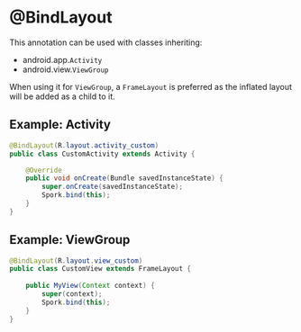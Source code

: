 # @BindLayout

This annotation can be used with classes inheriting:

- android.app.`Activity`
- android.view.`ViewGroup`

When using it for `ViewGroup`, a `FrameLayout` is preferred as the inflated layout will be added as a child to it.

## Example: Activity

```java
@BindLayout(R.layout.activity_custom)
public class CustomActivity extends Activity {

	@Override
	public void onCreate(Bundle savedInstanceState) {
		super.onCreate(savedInstanceState);
		Spork.bind(this);
	}
}
```

## Example: ViewGroup

```java
@BindLayout(R.layout.view_custom)
public class CustomView extends FrameLayout {
	
	public MyView(Context context) {
		super(context);
		Spork.bind(this);
	}
}
```
